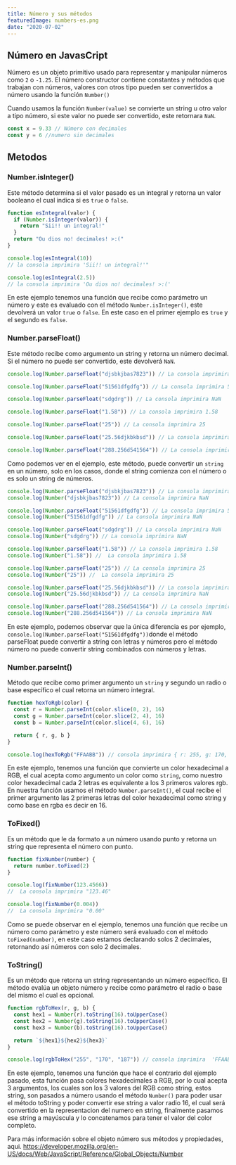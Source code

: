 ```yaml
---
title: Número y sus métodos
featuredImage: numbers-es.png
date: "2020-07-02"
---
```


## Número en JavasCript

Número es un objeto primitivo usado para representar y manipular números como `2` o `-1.25`. El número constructor contiene constantes y métodos que trabajan con números, valores con otros tipo pueden ser convertidos a número usando la función `Number()`

Cuando usamos la función `Number(value)` se convierte un string u otro valor a tipo número, si este valor no puede ser convertido, este retornara `NaN`.

```js
const x = 9.33 // Número con decimales
const y = 6 //numero sin decimales
```

## Metodos

### Number.isInteger()

Este método determina si el valor pasado es un integral y retorna un valor booleano el cual indica si es `true` o `false`.

```js
function esIntegral(valor) {
  if (Number.isInteger(valor)) {
    return "Sii!! un integral!"
  }
  return "Ou dios no! decimales! >:("
}

console.log(esIntegral(10))
// la consola imprimira 'Sii!! un integral!'"

console.log(esIntegral(2.5))
// la consola imprimira 'Ou dios no! decimales! >:('
```

En este ejemplo tenemos una función que recibe como parámetro un número y este es evaluado con el método `Number.isInteger()`, este devolverá un valor `true` o `false`. En este caso en el primer ejemplo es `true` y el segundo es `false`.

### Number.parseFloat()

Este método recibe como argumento un string y retorna un número decimal. Si el número no puede ser convertido, este devolverá `NaN`.

```js
console.log(Number.parseFloat("djsbkjbas7823")) // La consola imprimira NaN

console.log(Number.parseFloat("51561dfgdfg")) // La consola imprimira 51561

console.log(Number.parseFloat("sdgdrg")) // La consola imprimira NaN

console.log(Number.parseFloat("1.58")) // La consola imprimira 1.58

console.log(Number.parseFloat("25")) // La consola imprimira 25

console.log(Number.parseFloat("25.56djkbkbsd")) // La consola imprimira 25.56

console.log(Number.parseFloat("288.256d541564")) // La consola imprimira 288.256
```

Como podemos ver en el ejemplo, este método, puede convertir un `string` en un número, solo en los casos, donde el string comienza con el número o es solo un string de números.

```js
console.log(Number.parseFloat("djsbkjbas7823")) // La consola imprimira NaN
console.log(Number("djsbkjbas7823")) // La consola imprimira NaN

console.log(Number.parseFloat("51561dfgdfg")) // La consola imprimira 51561
console.log(Number("51561dfgdfg")) // La consola imprimira NaN

console.log(Number.parseFloat("sdgdrg")) // La consola imprimira NaN
console.log(Number("sdgdrg")) // La consola imprimira NaN

console.log(Number.parseFloat("1.58")) // La consola imprimira 1.58
console.log(Number("1.58")) //  La consola imprimira 1.58

console.log(Number.parseFloat("25")) // La consola imprimira 25
console.log(Number("25")) //  La consola imprimira 25

console.log(Number.parseFloat("25.56djkbkbsd")) // La consola imprimira 25.56
console.log(Number("25.56djkbkbsd")) // La consola imprimira NaN

console.log(Number.parseFloat("288.256d541564")) // La consola imprimira 288.256
console.log(Number("288.256d541564")) // La consola imprimira NaN
```

En este ejemplo, podemos observar que la única diferencia es por ejemplo, `console.log(Number.parseFloat("51561dfgdfg"))`donde el método parseFloat puede convertir a string con letras y números pero el método número no puede convertir string combinados con números y letras.

### Number.parseInt()

Método que recibe como primer argumento un `string` y segundo un radio o base específico el cual retorna un número integral.

```js
function hexToRgb(color) {
  const r = Number.parseInt(color.slice(0, 2), 16)
  const g = Number.parseInt(color.slice(2, 4), 16)
  const b = Number.parseInt(color.slice(4, 6), 16)

  return { r, g, b }
}

console.log(hexToRgb("FFAABB")) // consola imprimira { r: 255, g: 170, b: 187 }
```

En este ejemplo, tenemos una función que convierte un color hexadecimal a RGB, el cual acepta como argumento un color como `string`, como nuestro color hexadecimal cada 2 letras es equivalente a los 3 primeros valores rgb. En nuestra función usamos el método `Number.parseInt()`, el cual recibe el primer argumento las 2 primeras letras del color hexadecimal como string y como base en rgba es decir en 16.

### ToFixed()

Es un método que le da formato a un número usando punto y retorna un string que representa el número con punto.

```js
function fixNumber(number) {
  return number.toFixed(2)
}

console.log(fixNumber(123.4566))
//  La consola imprimira "123.46"

console.log(fixNumber(0.004))
//  La consola imprimira "0.00"
```

Como se puede observar en el ejemplo, tenemos una función que recibe un número como parámetro y este número será evaluado con el método `toFixed(number)`, en este caso estamos declarando solos 2 decimales, retornando así números con solo 2 decimales.

### ToString()

Es un método que retorna un string representando un número específico. El método evalúa un objeto número y recibe como parámetro el radio o base del mismo el cual es opcional.

```js
function rgbToHex(r, g, b) {
  const hex1 = Number(r).toString(16).toUpperCase()
  const hex2 = Number(g).toString(16).toUpperCase()
  const hex3 = Number(b).toString(16).toUpperCase()

  return `${hex1}${hex2}${hex3}`
}

console.log(rgbToHex("255", "170", "187")) // consola imprimira  'FFAABB'
```

En este ejemplo, tenemos una función que hace el contrario del ejemplo pasado, esta función pasa colores hexadecimales a RGB, por lo cual acepta 3 argumentos, los cuales son los 3 valores del RGB como string, estos string, son pasados a número usando el método `Number()` para poder usar el método toString y poder convertir ese string a valor radio 16, el cual será convertido en la representacion del numero en string, finalmente pasamos ese string a mayúscula y lo concatenamos para tener el valor del color completo.

Para más información sobre el objeto número sus métodos y propiedades, aqui. https://developer.mozilla.org/en-US/docs/Web/JavaScript/Reference/Global_Objects/Number
